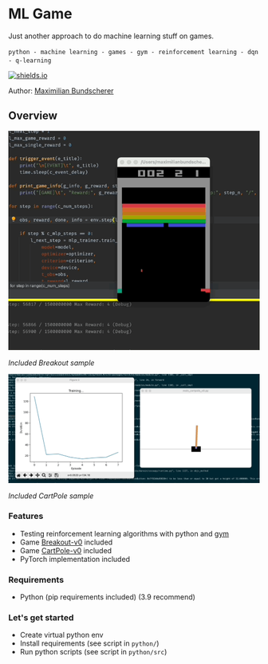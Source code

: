 # ML Game

Just another approach to do machine learning stuff on games.

``python - machine learning - games - gym - reinforcement learning - dqn - q-learning``

[![shields.io](https://img.shields.io/badge/license-Apache2-blue.svg)](http://www.apache.org/licenses/LICENSE-2.0.txt)

Author: [Maximilian Bundscherer](https://bundscherer-online.de)

## Overview

![](./doc-img/sample.gif)

*Included Breakout sample*

![](./doc-img/sample2.gif)

*Included CartPole sample*

### Features

- Testing reinforcement learning algorithms with python and [gym](https://gym.openai.com/)
- Game [Breakout-v0](https://gym.openai.com/envs/Breakout-v0/) included
- Game [CartPole-v0](https://gym.openai.com/envs/CartPole-v0/) included
- PyTorch implementation included

### Requirements

- Python (pip requirements included) (3.9 recommend)

### Let's get started

- Create virtual python env
- Install requirements (see script in ``python/``)
- Run python scripts (see script in ``python/src``)
